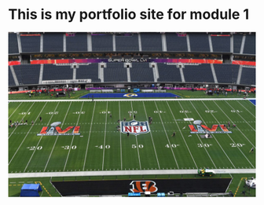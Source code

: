 # This is my portfolio site for module 1
![alt text](https://github.com/SeckMohameth/DAE-Static-Site-Module-1/blob/main/yo.jpg?raw=true)
